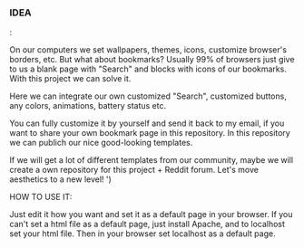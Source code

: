 <h3>IDEA</h3>:

On our computers we set wallpapers, themes, icons, customize browser's borders, etc. But what about bookmarks? Usually 99% of browsers just give to us a blank page with "Search" and blocks with icons of our bookmarks. With this project we can solve it.

Here we can integrate our own customized "Search", customized buttons, any colors, animations, battery status etc.

You can fully customize it by yourself and send it back to my email, if you want to share your own bookmark page in this repository. In this repository we can publich our nice good-looking templates.

If we will get a lot of different templates from our community, maybe we will create a own repository for this project + Reddit forum. Let's move aesthetics to a new level! ')


HOW TO USE IT:

Just edit it how you want and set it as a default page in your browser. If you can't set a html file as a default page, just install Apache, and to localhost set your html file. Then in your browser set localhost as a default page.
